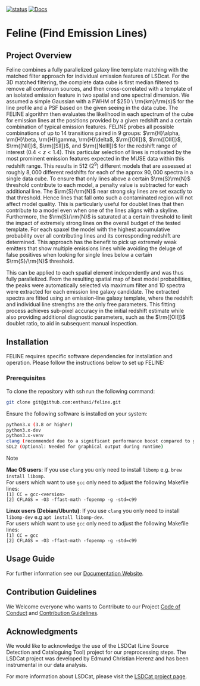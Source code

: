 [![status](https://joss.theoj.org/papers/a575acd1ffab0604de7e26eb83fd9bdc/status.svg)](https://joss.theoj.org/papers/a575acd1ffab0604de7e26eb83fd9bdc) [![Docs](http://img.shields.io/badge/Docs-latest-green.svg)](https://feline.readthedocs.io) 


# Feline (Find Emission Lines)
  
## Project Overview

Feline combines a fully parallelized galaxy line template matching with the matched filter approach for individual emission features of LSDcat. 
For the 3D matched filtering, the complete data cube is first median filtered to remove all continuum sources, and then cross-correlated with a template of 
an isolated emission feature in two spatial and one spectral dimension. We assumed a simple Gaussian with a FWHM of $250 \ \rm{km}/\rm{s}$ for the line profile and a PSF 
based on the given seeing in the data cube. The FELINE algorithm then evaluates the likelihood in each spectrum of the cube for emission lines at the positions 
provided by a given redshift and a certain combination of typical emission features. FELINE probes all possible combinations of up to 14 transitions paired 
in 9 groups: $\rm{H}\alpha, \rm{H}\beta, \rm{H}\gamma, \rm{H}\delta$, $\rm{[OII]}$, $\rm{[OIII]}$, $\rm{[NII]}$, $\rm{[SII]}$, and $\rm{[NeIII]}$ for the redshift range of interest $(0.4 < z < 1.4)$. 
This particular selection of lines is motivated by the most prominent emission features expected in the MUSE data within this redshift range. This results in $512 \ (2^9)$ 
different models that are assessed at roughly $8,000$ different redshifts for each of the approx $90,000$ spectra in a single data cube. To ensure that only lines above 
a certain $\rm{S}\rm{N}$ threshold contribute to each model, a penalty value is subtracted for each additional line. The $\rm{S}/\rm{N}$ near strong sky lines are set exactly to that threshold. 
Hence lines that fall onto such a contaminated region will not affect model quality. This is particularly useful for doublet lines that then contribute to a model even when one of 
the lines aligns with a skyline. Furthermore, the $\rm{S}/\rm{N}$ is saturated at a certain threshold to limit the impact of extremely strong lines on the overall budget 
of the tested template. For each spaxel the model with the highest accumulative probability over all contributing lines and its corresponding redshift are determined. 
This approach has the benefit to pick up extremely weak emitters that show multiple emissions lines while avoiding the deluge of false positives when looking 
for single lines below a certain $\rm{S}/\rm{N}$ threshold.

This can be applied to each spatial element independently and was thus fully parallelized. From the resulting spatial map of best model probabilities, 
the peaks were automatically selected via maximum filter and 1D spectra were extracted for each emission line galaxy candidate. The extracted spectra are 
fitted using an emission-line galaxy template, where the redshift and individual line strengths are the only free parameters. This fitting process achieves 
sub-pixel accuracy in the initial redshift estimate while also providing additional diagnostic parameters, such as the $\rm{[OII]}$ doublet ratio, to aid in subsequent 
manual inspection.

## Installation
FELINE requires specific software dependencies for installation and operation. Please follow the instructions below to set up FELINE:

### Prerequisites
To clone the repository with ssh run the following command:
```bash
git clone git@github.com:enthusi/feline.git
```

Ensure the following software is installed on your system:
```bash
python3.x (3.8 or higher)
python3.x-dev
python3.x-venv
clang (recommended due to a significant performance boost compared to gcc) or gcc
SDL2 (Optional: Needed for graphical output during runtime)
```

> [!NOTE] 
> **Mac OS users**: If you use `clang` you only need to install `libomp` e.g. `brew install libomp`. \
> For users which want to use `gcc` only need to adjust the following Makefile lines: \
> `[1] CC = gcc-<version>`  \
> `[2] CFLAGS = -O3 -ffast-math -fopenmp -g -std=c99`
> 
> **Linux users (Debian/Ubuntu)**: If you use `clang` you only need to install `libomp-dev` e.g `apt install libomp-dev`. \
> For users which want to use `gcc` only need to adjust the following Makefile lines: \
> `[1] CC = gcc`  \
> `[2] CFLAGS = -O3 -ffast-math -fopenmp -g -std=c99` 

## Usage Guide
For further information see our [Documentation Website](https://feline.readthedocs.io).

## Contribution Guidelines
We Welcome everyone who wants to Contribute to our Project [Code of Conduct](CODE_OF_CONDUCT.md) and [Contribution Guidelines](CONTRIBUTING.md).


## Acknowledgments
We would like to acknowledge the use of the LSDCat (Line Source Detection and Cataloguing Tool) project for our preprocessing steps. The LSDCat project was developed by Edmund Christian Herenz and has been instrumental in our data analysis.

For more information about LSDCat, please visit the [LSDCat project page](https://bitbucket.org/Knusper2000/lsdcat/src/master/).
